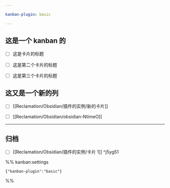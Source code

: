 ```yaml
---

kanban-plugin: basic

---
```


## 这是一个 kanban 的

- [ ] 这是卡片的标题
- [ ] 这是第二个卡片的标题
- [ ] 这是第三个卡片的标题


## 这又是一个新的列

- [ ] [[Reclamation/Obsidian/插件的实例/新的卡片]]
- [ ] [[Reclamation/Obsidian/obsidian-NtimeO]]


***

## 归档

- [ ] [[Reclamation/Obsidian/插件的实例/卡片 1]] ^j5yg51

%% kanban:settings
```
{"kanban-plugin":"basic"}
```
%%
